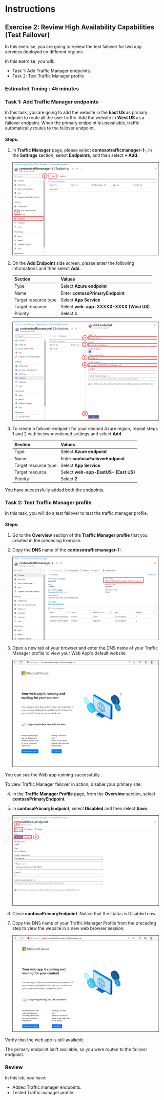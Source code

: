 # Instructions

## Exercise 2: Review High Availability Capabilities (Test Failover)

In this exercise, you are going to review the test failover for two app services deployed on different regions.

In this exercise, you will:

+ Task 1: Add Traffic Manager endpoints.
+ Task 2: Test Traffic Manager profile

### Estimated Timing : 45 minutes

### Task 1: Add Traffic Manager endpoints

In this task, you are going to add the website in the **East US** as primary endpoint to route all the user traffic. Add the website in **West US** as a failover endpoint. When the primary endpoint is unavailable, traffic automatically routes to the failover endpoint.

#### Steps:

1. In **Traffic Manager** page, please select **contosotrafficmanager-1-<inject key="Deployment-id"></inject>**, in the **Settings** section, select **Endpoints**, and then select **+ Add**. 

    ![img](../media/trafp6.png)

2. On the **Add Endpoint** side screen, please enter the following informations and then select **Add**.

    | Section | Values |
    | ------- | ------ |
    | Type | Select **Azure endpoint**  |
    | Name | Enter **contosoPrimaryEndpoint** |
    | Target resource type | Select **App Service** |
    | Target resource | Select **web-app-XXXXX-XXXX (West US)** |
    | Priority | Select **1** |
    
    
    ![img](../media/trafp5a.png)

3. To create a failover endpoint for your second Azure region, repeat steps 1 and 2 with below mentioned settings and select **Add**.

    | Section | Values |
    | ------- | ------ |
    | Type | Select **Azure endpoint**  |
    | Name | Enter **contosoFailoverEndpoint** |
    | Target resource type | Select **App Service** |
    | Target resource | Select **web-app-EastUS-<inject key="Deployment-id"></inject> (East US)** |
    | Priority | Select **2** |

You have successfully added both the endpoints.

### Task 2: Test Traffic Manager profile

In this task, you will do a test failover to test the traffic manager profile.

#### Steps: 

1. Go to the **Overview** section of the **Traffic Manager profile** that you created in the preceding Exercise.

2. Copy the **DNS** name of the **contosotrafficmanager-1-<inject key="Deployment-id"></inject>**.

    ![img](../media/trafp7.png)

3. Open a new tab of your browser and enter the DNS name of your Traffic Manager profile to view your Web App's default website.

    ![img](../media/trafp8.png)

You can see the Web app running successfully .

To view Traffic Manager failover in action, disable your primary site:

4. In the **Traffic Manager Profile** page, from the **Overview** section, select **contosoPrimaryEndpoint**.

5. In **contosoPrimaryEndpoint**, select **Disabled** and then select **Save**.

    ![img](../media/trafp9.png)

6. Close **contosoPrimaryEndpoint**. Notice that the status is Disabled now.

7. Copy the DNS name of your Traffic Manager Profile from the preceding step to view the website in a new web browser session.

    ![img](../media/traf6.png)

Verify that the web app is still available.

The primary endpoint isn't available, so you were routed to the failover endpoint.

### Review

In this lab, you have:

   - Added Traffic manager endpoints.
   - Tested Traffic manager profile.


